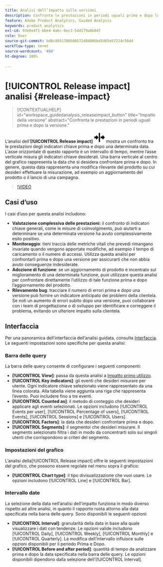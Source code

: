 ```yaml
---
title: Analisi dell’impatto sulle versioni
description: Confronta le prestazioni in periodi uguali prima e dopo la versione.
feature: Adobe Product Analytics, Guided Analysis
keywords: product analytics
exl-id: 93e6e4f1-bbe4-4a6c-8ec3-54d1f9a8b847
role: User
source-git-commit: bd8c9951386608572d84006bd5465e57214c56d4
workflow-type: tm+mt
source-wordcount: '494'
ht-degree: 100%

---
```


# [!UICONTROL Release impact] analisi {#release-impact}

<!-- markdownlint-disable MD034 -->

>[!CONTEXTUALHELP]
>id="workspace_guidedanalysis_releaseimpact_button"
>title="Impatto della versione"
>abstract="Confronta le prestazioni in periodi uguali prima e dopo la versione."

<!-- markdownlint-enable MD034 -->

L’analisi dell’**[!UICONTROL Release impact]** ![Release](/help/assets/icons/Release.svg) mostra un confronto tra le prestazioni degli indicatori chiave prima e dopo una determinata data. L’asse orizzontale di questo rapporto è un intervallo di tempo, mentre l’asse verticale misura gli indicatori chiave desiderati. Una barra verticale al centro del grafico rappresenta la data che si desidera confrontare prima e dopo. In genere, questa data rappresenta una modifica rilevante del prodotto su cui desideri effettuare la misurazione, ad esempio un aggiornamento del prodotto o il lancio di una campagna.

>[!VIDEO](https://video.tv.adobe.com/v/3423450/?captions=ita&quality=12&learn=on)

## Casi d’uso

I casi d’uso per questa analisi includono:

* **Valutazione complessiva delle prestazioni:** il confronto di indicatori chiave generali, come le misure di coinvolgimento, può aiutarti a determinare se una determinata versione ha avuto complessivamente esito positivo.
* **Monitoraggio**: tieni traccia delle metriche vitali che prevedi rimangano invariate quando vengono apportate modifiche, ad esempio il tempo di caricamento o il numero di accessi. Utilizza questa analisi per confrontarli prima e dopo una versione per assicurarti che non abbia avuto conseguenze indesiderate.
* **Adozione di funzione**: se un aggiornamento di prodotto è incentrato sul miglioramento di una determinata funzione, puoi utilizzare questa analisi per confrontare direttamente l’utilizzo di tale funzione prima e dopo l’aggiornamento del prodotto.
* **Rilevamento bug**: tracciare il numero di errori prima e dopo una versione può fornire un indicatore anticipato dei problemi della clientela. Se noti un aumento di errori subito dopo una versione, puoi collaborare con i team di progettazione o di sviluppo per identificare e correggere il problema, evitando un ulteriore impatto sulla clientela.

## Interfaccia

Per una panoramica dell’interfaccia dell’analisi guidata, consulta [Interfaccia](../overview.md#interface). Le seguenti impostazioni sono specifiche per questa analisi:

### Barra delle query

La barra delle query consente di configurare i seguenti componenti:

* **[!UICONTROL View]**: passa da questa analisi a [Impatto primo utilizzo](first-use-impact.md).
* **[!UICONTROL Key indicators]**: gli eventi che desideri misurare per utente. Ogni indicatore chiave selezionato viene rappresentato da una linea colorata. Alla tabella viene aggiunta una riga che rappresenta l’evento. Puoi includere fino a tre eventi.
* **[!UICONTROL Counted as]**: il metodo di conteggio che desideri applicare agli eventi selezionati. Le opzioni includono [!UICONTROL Events per user], [!UICONTROL Percentage of users], [!UICONTROL Events], [!UICONTROL Sessions] e [!UICONTROL Users].
* **[!UICONTROL Factors]**: la data che desideri confrontare prima e dopo.
* **[!UICONTROL Segments]**: il segmentoi che desideri misurare. Il segmento selezionato filtra i dati in modo da concentrarti solo sui singoli utenti che corrispondono ai criteri del segmento.

### Impostazioni del grafico

L’analisi della[!UICONTROL Release impact] offre le seguenti impostazioni del grafico, che possono essere regolate nel menu sopra il grafico:

* **[!UICONTROL Chart type]**: il tipo divisualizzazione che vuoi usare. Le opzioni includono [!UICONTROL Line] e [!UICONTROL Bar].

### Intervallo date

La selezione della data nell’analisi dell’impatto funziona in modo diverso rispetto ad altre analisi, in quanto il rapporto ruota attorno alla data specificata nella barra delle query. Sono disponibili le seguenti opzioni:

* **[!UICONTROL Interval]**: granularità della data in base alla quale visualizzare i dati con tendenze. Le opzioni valide includono [!UICONTROL Daily], [!UICONTROL Weekly], [!UICONTROL Monthly] e [!UICONTROL Quarterly]. La modifica dell’intervallo influisce sulle opzioni disponibili per il periodo Prima e Dopo.
* **[!UICONTROL Before and after period]**: quantità di tempo da analizzare prima e dopo la data specificata nella barra delle query. Le opzioni disponibili dipendono dalla selezione dell’[!UICONTROL Interval].


<!--
## Example

See below for an example of the analysis.

![Release impact](../assets/release-impact.png)

-->

